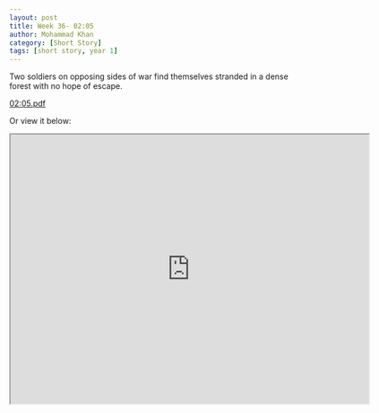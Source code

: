 ```yaml
---
layout: post
title: Week 36- 02:05
author: Mohammad Khan
category: [Short Story]
tags: [short story, year 1]
---
```

Two soldiers on opposing sides of war find themselves stranded in a dense forest with no hope of escape.



<p><a href="https://drive.google.com/file/d/1_PRJy_jiIRhrWrHRM9Db2OL5AMDtS7in/view?usp=sharing">
02:05.pdf</a></p>

Or view it below: 
<iframe src="https://drive.google.com/file/d/1_PRJy_jiIRhrWrHRM9Db2OL5AMDtS7in/preview" width="640" height="480" allow="autoplay"></iframe>

